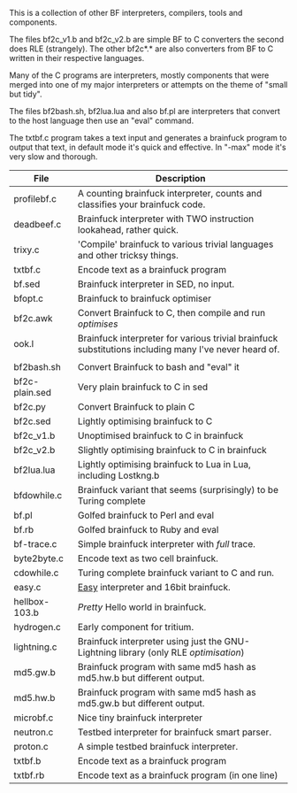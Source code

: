 
This is a collection of other BF interpreters, compilers, tools and components.

The files bf2c_v1.b and bf2c_v2.b are simple BF to C converters the second does RLE (strangely). The other bf2c*.* are also converters from BF to C written in their respective languages.

Many of the C programs are interpreters, mostly components that were merged into one of my major interpreters or attempts on the theme of "small but tidy".

The files bf2bash.sh, bf2lua.lua and also bf.pl are interpreters that convert to the host language then use an "eval" command.

The txtbf.c program takes a text input and generates a brainfuck program to output that text, in default mode it's quick and effective. In "-max" mode it's very slow and thorough.

File | Description
-----|------------
profilebf.c | A counting brainfuck interpreter, counts and classifies your brainfuck code.
deadbeef.c | Brainfuck interpreter with TWO instruction lookahead, rather quick.
trixy.c | 'Compile' brainfuck to various trivial languages and other tricksy things.
txtbf.c | Encode text as a brainfuck program
bf.sed | Brainfuck interpreter in SED, no input.
bfopt.c | Brainfuck to brainfuck optimiser
bf2c.awk | Convert Brainfuck to C, then compile and run *optimises*
ook.l | Brainfuck interpreter for various trivial brainfuck substitutions including many I've never heard of.
 |  | 
bf2bash.sh | Convert Brainfuck to bash and "eval" it
bf2c-plain.sed | Very plain brainfuck to C in sed
bf2c.py | Convert Brainfuck to plain C
bf2c.sed | Lightly optimising brainfuck to C
bf2c_v1.b | Unoptimised brainfuck to C in brainfuck
bf2c_v2.b | Slightly optimising brainfuck to C in brainfuck
bf2lua.lua | Lightly optimising brainfuck to Lua in Lua, including Lostkng.b
bfdowhile.c | Brainfuck variant that seems (surprisingly) to be Turing complete
bf.pl | Golfed brainfuck to Perl and eval
bf.rb | Golfed brainfuck to Ruby and eval
bf-trace.c | Simple brainfuck interpreter with *full* trace.
byte2byte.c | Encode text as two cell brainfuck.
cdowhile.c | Turing complete brainfuck variant to C and run.
easy.c | [Easy](http://esolangs.org/wiki/Easy) interpreter and 16bit brainfuck.
hellbox-103.b | _Pretty_ Hello world in brainfuck.
hydrogen.c | Early component for tritium.
lightning.c | Brainfuck interpreter using just the GNU-Lightning library (only RLE _optimisation_)
md5.gw.b | Brainfuck program with same md5 hash as md5.hw.b but different output.
md5.hw.b | Brainfuck program with same md5 hash as md5.gw.b but different output.
microbf.c | Nice tiny brainfuck interpreter
neutron.c | Testbed interpreter for brainfuck smart parser.
proton.c | A simple testbed brainfuck interpreter.
txtbf.b | Encode text as a brainfuck program
txtbf.rb | Encode text as a brainfuck program (in one line)
